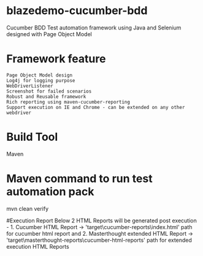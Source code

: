 # blazedemo-cucumber-bdd
Cucumber BDD Test automation framework using Java and Selenium designed with Page Object Model

# Framework feature
	Page Object Model design
	Log4j for logging purpose
	WebDriverListener
	Screenshot for failed scenarios
	Robust and Reusable framework
	Rich reporting using maven-cucumber-reporting
	Support execution on IE and Chrome - can be extended on any other webdriver

# Build Tool
Maven

# Maven command to run test automation pack
mvn clean verify

#Execution Report
Below 2 HTML Reports will be generated post execution - 
	1. Cucumber HTML Report 		-> 'target\cucumber-reports\index.html' path for cucumber html report and
	2. Masterthought extended HTML Report	-> 'target\masterthought-reports\cucumber-html-reports' path for extended execution HTML Reports
